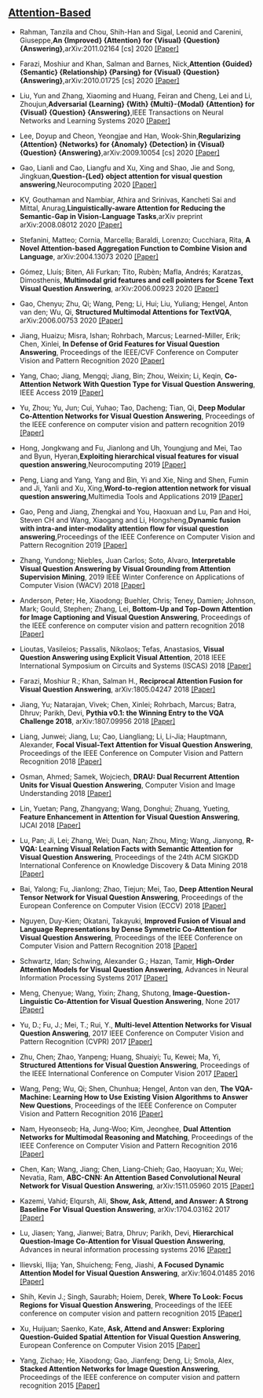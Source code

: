 ## [Attention-Based](../README.md) 
- Rahman, Tanzila and Chou, Shih-Han and Sigal, Leonid and Carenini, Giuseppe,**An {Improved} {Attention} for {Visual} {Question} {Answering}**,arXiv:2011.02164 [cs] 2020 [[Paper]](http://arxiv.org/abs/2011.02164)

- Farazi, Moshiur and Khan, Salman and Barnes, Nick,**Attention {Guided} {Semantic} {Relationship} {Parsing} for {Visual} {Question} {Answering}**,arXiv:2010.01725 [cs] 2020 [[Paper]](http://arxiv.org/abs/2010.01725)

- Liu, Yun and Zhang, Xiaoming and Huang, Feiran and Cheng, Lei and Li, Zhoujun,**Adversarial {Learning} {With} {Multi}-{Modal} {Attention} for {Visual} {Question} {Answering}**,IEEE Transactions on Neural Networks and Learning Systems 2020 [[Paper]](https://ieeexplore.ieee.org/document/9174895/)

- Lee, Doyup and Cheon, Yeongjae and Han, Wook-Shin,**Regularizing {Attention} {Networks} for {Anomaly} {Detection} in {Visual} {Question} {Answering}**,arXiv:2009.10054 [cs] 2020 [[Paper]](http://arxiv.org/abs/2009.10054)

- Gao, Lianli and Cao, Liangfu and Xu, Xing and Shao, Jie and Song, Jingkuan,**Question-{Led} object attention for visual question answering**,Neurocomputing 2020 [[Paper]](https://linkinghub.elsevier.com/retrieve/pii/S0925231219304163)

- KV, Gouthaman and Nambiar, Athira and Srinivas, Kancheti Sai and Mittal, Anurag,**Linguistically-aware Attention for Reducing the Semantic-Gap in Vision-Language Tasks**,arXiv preprint arXiv:2008.08012 2020 [[Paper]](http://arxiv.org/abs/2008.08012)

- Stefanini, Matteo; Cornia, Marcella; Baraldi, Lorenzo; Cucchiara, Rita, **A Novel Attention-based Aggregation Function to Combine Vision and Language**, arXiv:2004.13073   2020   [[Paper]](http://arxiv.org/abs/2004.13073)

- Gómez, Lluís; Biten, Ali Furkan; Tito, Rubèn; Mafla, Andrés; Karatzas, Dimosthenis, **Multimodal grid features and cell pointers for Scene Text Visual Question Answering**, arXiv:2006.00923   2020   [[Paper]](http://arxiv.org/abs/2006.00923)

- Gao, Chenyu; Zhu, Qi; Wang, Peng; Li, Hui; Liu, Yuliang; Hengel, Anton van den; Wu, Qi, **Structured Multimodal Attentions for TextVQA**, arXiv:2006.00753   2020   [[Paper]](http://arxiv.org/abs/2006.00753)

- Jiang, Huaizu; Misra, Ishan; Rohrbach, Marcus; Learned-Miller, Erik; Chen, Xinlei, **In Defense of Grid Features for Visual Question Answering**, Proceedings of the IEEE/CVF Conference on Computer Vision and Pattern Recognition 2020   [[Paper]](http://arxiv.org/abs/2001.03615)

- Yang, Chao; Jiang, Mengqi; Jiang, Bin; Zhou, Weixin; Li, Keqin, **Co-Attention Network With Question Type for Visual Question Answering**, IEEE Access 2019   [[Paper]](https://ieeexplore.ieee.org/abstract/document/8676009/)

- Yu, Zhou; Yu, Jun; Cui, Yuhao; Tao, Dacheng; Tian, Qi, **Deep Modular Co-Attention Networks for Visual Question Answering**, Proceedings of the IEEE conference on computer vision and pattern recognition 2019   [[Paper]](http://arxiv.org/abs/1906.10770)

- Hong, Jongkwang and Fu, Jianlong and Uh, Youngjung and Mei, Tao and Byun, Hyeran,**Exploiting hierarchical visual features for visual question answering**,Neurocomputing 2019 [[Paper]](https://linkinghub.elsevier.com/retrieve/pii/S0925231219303753)

- Peng, Liang and Yang, Yang and Bin, Yi and Xie, Ning and Shen, Fumin and Ji, Yanli and Xu, Xing,**Word-to-region attention network for visual question answering**,Multimedia Tools and Applications 2019 [[Paper]](https://doi.org/10.1007/s11042-018-6389-3)

- Gao, Peng and Jiang, Zhengkai and You, Haoxuan and Lu, Pan and Hoi, Steven CH and Wang, Xiaogang and Li, Hongsheng,**Dynamic fusion with intra-and inter-modality attention flow for visual question answering**,Proceedings of the IEEE Conference on Computer Vision and Pattern Recognition 2019 [[Paper]](http://arxiv.org/abs/1812.05252)

- Zhang, Yundong; Niebles, Juan Carlos; Soto, Alvaro, **Interpretable Visual Question Answering by Visual Grounding from Attention Supervision Mining**, 2019 IEEE Winter Conference on Applications of Computer Vision (WACV) 2018   [[Paper]](http://arxiv.org/abs/1808.00265)

- Anderson, Peter; He, Xiaodong; Buehler, Chris; Teney, Damien; Johnson, Mark; Gould, Stephen; Zhang, Lei, **Bottom-Up and Top-Down Attention for Image Captioning and Visual Question Answering**, Proceedings of the IEEE conference on computer vision and pattern recognition 2018   [[Paper]](http://arxiv.org/abs/1707.07998)

- Lioutas, Vasileios; Passalis, Nikolaos; Tefas, Anastasios, **Visual Question Answering using Explicit Visual Attention**, 2018 IEEE International Symposium on Circuits and Systems (ISCAS) 2018   [[Paper]](https://ieeexplore.ieee.org/stamp/stamp.jsp?tp=&arnumber=8676009)

- Farazi, Moshiur R.; Khan, Salman H., **Reciprocal Attention Fusion for Visual Question Answering**, arXiv:1805.04247   2018   [[Paper]](http://arxiv.org/abs/1805.04247)

- Jiang, Yu; Natarajan, Vivek; Chen, Xinlei; Rohrbach, Marcus; Batra, Dhruv; Parikh, Devi, **Pythia v0.1: the Winning Entry to the VQA Challenge 2018**, arXiv:1807.09956   2018   [[Paper]](http://arxiv.org/abs/1807.09956)

- Liang, Junwei; Jiang, Lu; Cao, Liangliang; Li, Li-Jia; Hauptmann, Alexander, **Focal Visual-Text Attention for Visual Question Answering**, Proceedings of the IEEE Conference on Computer Vision and Pattern Recognition 2018   [[Paper]](https://arxiv.org/abs/1806.01873v2)

- Osman, Ahmed; Samek, Wojciech, **DRAU: Dual Recurrent Attention Units for Visual Question Answering**, Computer Vision and Image Understanding 2018   [[Paper]](https://www.sciencedirect.com/science/article/abs/pii/S1077314219300761)

- Lin, Yuetan; Pang, Zhangyang; Wang, Donghui; Zhuang, Yueting, **Feature Enhancement in Attention for Visual Question Answering**, IJCAI 2018   [[Paper]](https://pdfs.semanticscholar.org/f15a/d07b9f6686bc72c45bf781c91f8eeb035899.pdf)

- Lu, Pan; Ji, Lei; Zhang, Wei; Duan, Nan; Zhou, Ming; Wang, Jianyong, **R-VQA: Learning Visual Relation Facts with Semantic Attention for Visual Question Answering**, Proceedings of the 24th ACM SIGKDD International Conference on Knowledge Discovery \& Data Mining 2018   [[Paper]](https://dl.acm.org/doi/abs/10.1145/3219819.3220036)

- Bai, Yalong; Fu, Jianlong; Zhao, Tiejun; Mei, Tao, **Deep Attention Neural Tensor Network for Visual Question Answering**, Proceedings of the European Conference on Computer Vision (ECCV) 2018   [[Paper]](http://openaccess.thecvf.com/content_ECCV_2018/html/Yalong_Bai_Deep_Attention_Neural_ECCV_2018_paper.html)

- Nguyen, Duy-Kien; Okatani, Takayuki, **Improved Fusion of Visual and Language Representations by Dense Symmetric Co-Attention for Visual Question Answering**, Proceedings of the IEEE Conference on Computer Vision and Pattern Recognition 2018   [[Paper]](http://arxiv.org/abs/1804.00775)

- Schwartz, Idan; Schwing, Alexander G.; Hazan, Tamir, **High-Order Attention Models for Visual Question Answering**, Advances in Neural Information Processing Systems 2017   [[Paper]](http://arxiv.org/abs/1711.04323)

- Meng, Chenyue; Wang, Yixin; Zhang, Shutong, **Image-Question-Linguistic Co-Attention for Visual Question Answering**, None 2017   [[Paper]](https://pdfs.semanticscholar.org/433c/16d0be2caa7bd5672282bea1368da087f824.pdf)

- Yu, D.; Fu, J.; Mei, T.; Rui, Y., **Multi-level Attention Networks for Visual Question Answering**, 2017 IEEE Conference on Computer Vision and Pattern Recognition (CVPR) 2017   [[Paper]](https://openaccess.thecvf.com/content_cvpr_2017/html/Yu_Multi-Level_Attention_Networks_CVPR_2017_paper.html)

- Zhu, Chen; Zhao, Yanpeng; Huang, Shuaiyi; Tu, Kewei; Ma, Yi, **Structured Attentions for Visual Question Answering**, Proceedings of the IEEE International Conference on Computer Vision 2017   [[Paper]](http://arxiv.org/abs/1708.02071)

- Wang, Peng; Wu, Qi; Shen, Chunhua; Hengel, Anton van den, **The VQA-Machine: Learning How to Use Existing Vision Algorithms to Answer New Questions**, Proceedings of the IEEE Conference on Computer Vision and Pattern Recognition 2016   [[Paper]](http://arxiv.org/abs/1612.05386)

- Nam, Hyeonseob; Ha, Jung-Woo; Kim, Jeonghee, **Dual Attention Networks for Multimodal Reasoning and Matching**, Proceedings of the IEEE Conference on Computer Vision and Pattern Recognition 2016   [[Paper]](http://arxiv.org/abs/1611.00471)

- Chen, Kan; Wang, Jiang; Chen, Liang-Chieh; Gao, Haoyuan; Xu, Wei; Nevatia, Ram, **ABC-CNN: An Attention Based Convolutional Neural Network for Visual Question Answering**, arXiv:1511.05960   2015   [[Paper]](http://arxiv.org/abs/1511.05960)

- Kazemi, Vahid; Elqursh, Ali, **Show, Ask, Attend, and Answer: A Strong Baseline For Visual Question Answering**, arXiv:1704.03162   2017   [[Paper]](http://arxiv.org/abs/1704.03162)

- Lu, Jiasen; Yang, Jianwei; Batra, Dhruv; Parikh, Devi, **Hierarchical Question-Image Co-Attention for Visual Question Answering**, Advances in neural information processing systems 2016   [[Paper]](http://arxiv.org/abs/1606.00061)

- Ilievski, Ilija; Yan, Shuicheng; Feng, Jiashi, **A Focused Dynamic Attention Model for Visual Question Answering**, arXiv:1604.01485   2016   [[Paper]](http://arxiv.org/abs/1604.01485)

- Shih, Kevin J.; Singh, Saurabh; Hoiem, Derek, **Where To Look: Focus Regions for Visual Question Answering**, Proceedings of the IEEE conference on computer vision and pattern recognition 2015   [[Paper]](http://arxiv.org/abs/1511.07394)

- Xu, Huijuan; Saenko, Kate, **Ask, Attend and Answer: Exploring Question-Guided Spatial Attention for Visual Question Answering**, European Conference on Computer Vision 2015   [[Paper]](http://arxiv.org/abs/1511.05234)

- Yang, Zichao; He, Xiaodong; Gao, Jianfeng; Deng, Li; Smola, Alex, **Stacked Attention Networks for Image Question Answering**, Proceedings of the IEEE conference on computer vision and pattern recognition 2015   [[Paper]](http://arxiv.org/abs/1511.02274)